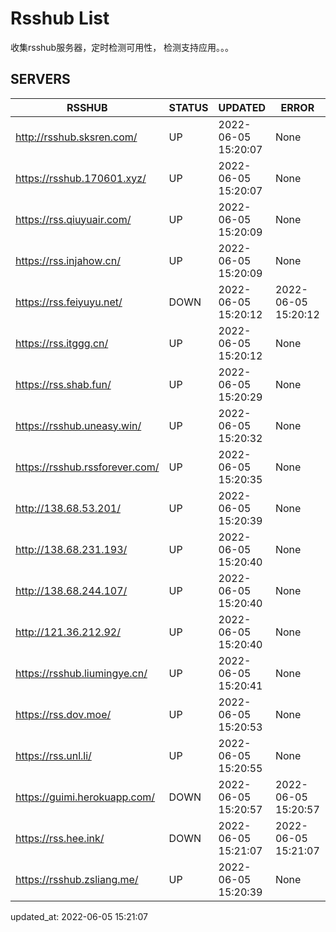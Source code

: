 # Rsshub List

收集rsshub服务器，定时检测可用性， 检测支持应用。。。


## SERVERS

|  RSSHUB   | STATUS  | UPDATED  | ERROR  | TWITTER |  
|  ----  | ----  | ----  | ----  | ---- |  
| http://rsshub.sksren.com/ | UP | 2022-06-05 15:20:07 | None |OK|  
| https://rsshub.170601.xyz/ | UP | 2022-06-05 15:20:07 | None |OK|  
| https://rss.qiuyuair.com/ | UP | 2022-06-05 15:20:09 | None ||  
| https://rss.injahow.cn/ | UP | 2022-06-05 15:20:09 | None ||  
| https://rss.feiyuyu.net/ | DOWN | 2022-06-05 15:20:12 | 2022-06-05 15:20:12 |  
| https://rss.itggg.cn/ | UP | 2022-06-05 15:20:12 | None ||  
| https://rss.shab.fun/ | UP | 2022-06-05 15:20:29 | None |OK|  
| https://rsshub.uneasy.win/ | UP | 2022-06-05 15:20:32 | None |OK|  
| https://rsshub.rssforever.com/ | UP | 2022-06-05 15:20:35 | None |OK|  
| http://138.68.53.201/ | UP | 2022-06-05 15:20:39 | None ||  
| http://138.68.231.193/ | UP | 2022-06-05 15:20:40 | None ||  
| http://138.68.244.107/ | UP | 2022-06-05 15:20:40 | None ||  
| http://121.36.212.92/ | UP | 2022-06-05 15:20:40 | None ||  
| https://rsshub.liumingye.cn/ | UP | 2022-06-05 15:20:41 | None ||  
| https://rss.dov.moe/ | UP | 2022-06-05 15:20:53 | None |OK|  
| https://rss.unl.li/ | UP | 2022-06-05 15:20:55 | None ||  
| https://guimi.herokuapp.com/ | DOWN | 2022-06-05 15:20:57 | 2022-06-05 15:20:57 |  
| https://rss.hee.ink/ | DOWN | 2022-06-05 15:21:07 | 2022-06-05 15:21:07 |  
| https://rsshub.zsliang.me/ | UP | 2022-06-05 15:20:39 | None |OK|  
  

updated_at: 2022-06-05 15:21:07  
